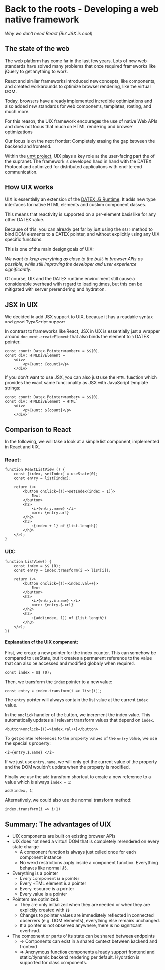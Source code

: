 # Back to the roots - Developing a web native framework

*Why we don't need React (But JSX is cool)*

## The state of the web

The web platform has come far in the last few years.
Lots of new web standards have solved many problems that once required frameworks like jQuery to get
anything to work.

React and similar frameworks introduced new concepts, like components, and created workarounds to optimize browser rendering, like the virtual DOM. 

Today, browsers have already implemented incredible optimizations and also added new standards for web components, templates,
routing, and much more.

For this reason, the UIX framework encourages the use of native Web APIs and does not focus that much on HTML rendering and browser optimizations. 

Our focus is on the next frontier: Completely erasing the gap between the backend and frontend.

Within the [unyt project](https://unyt.org), UIX plays a key role as the user-facing part the of the supranet.
The framework is developed hand in hand with the DATEX Protocol and optimized for distributed applications with end-to-end communication.

## How UIX works

UIX is essentially an extension of the [DATEX JS Runtime](https://github.com/unyt-org/datex-core-js-legacy). 
It adds new type interfaces for native HTML elements and custom component classes.

This means that reactivity is supported on a per-element basis like for any other DATEX value.

Because of this, you can already get far by just using the `$$()` method to bind DOM elements to a DATEX pointer,
and without explicitly using any UIX specific functions.

This is one of the main design goals of UIX: 

*We want to keep everything as close to the built-in browser APIs as possible, while still improving the developer and user experience significantly*.

Of course, UIX and the DATEX runtime environment still cause a considerable overhead with regard to loading times, but this can be mitigated with server prerendering and hydration.

## JSX in UIX

We decided to add JSX support to UIX, because it has a readable syntax and good TypeScript support.

In contrast to frameworks like React, JSX in UIX is essentially just a wrapper around `document.createElement`
that also binds the element to a DATEX pointer.

```tsx
const count: Datex.Pointer<number> = $$(0);
const div: HTMLDivElement = 
	<div>
		<p>Count: {count}</p>
	</div>
```

If you don't want to use JSX, you can also just use the `HTML` function which provides the exact same functionality as JSX with JavaScript template strings:
```tsx
const count: Datex.Pointer<number> = $$(0);
const div: HTMLDivElement = HTML`
	<div>
		<p>Count: ${count}</p>
	</div>`
```

## Comparison to React

In the following, we will take a look at a simple list component, implemented in React and UIX.

### React:
```tsx
function ReactListView () {
	const [index, setIndex] = useState(0);
	const entry = list[index];

	return (<>
		<button onClick={()=>setIndex(index + 1)}>
			Next
		</button>
		<h2>
			<i>{entry.name} </i> 
			more: {entry.url}
		</h2>
		<h3>  
			({index + 1} of {list.length})
		</h3>
	</>);	  
}
```

### UIX:
```tsx
function ListView() {
	const index = $$ (0);
	const entry = index.transform(i => list[i]);

	return (<>
		<button onclick={()=>index.val++}>
			Next
		</button>
		<h2>
			<i>{entry.$.name} </i> 
			more: {entry.$.url}
		</h2>
		<h3>  
			({add(index, 1)} of {list.length})
		</h3>
	</>);	  
})
```
#### Explanation of the UIX component:
First, we create a new pointer for the index counter. 
This can somehow be compared to useState, but it creates a 
permanent reference to the value that can also be accessed and modified globally when required.
```tsx
const index = $$ (0);
```

Then, we transform the `index` pointer to a new value:
```tsx
const entry = index.transform(i => list[i]);
```
The `entry` pointer will always contain the list value at the current `index` value.


In the `onclick` handler of the button, we increment the index value. This automatically updates
all relevant transform values that depend on `index`.
```tsx
<button>onclick={()=>index.val++}</button>
```

To get pointer references to the property values of the `entry` value, we use the special `$` property:
```tsx
<i>{entry.$.name} </i> 
```
If we just use `entry.name`, we will only get the current value of the property and the DOM wouldn't update when
the property is modified.

Finally we use the `add` transform shortcut to create a new reference to a value which is always `index + 1`:
```tsx
add(index, 1)
```
Alternatively, we could also use the normal transform method:
```tsx
index.transform(i => i+1)
```


## Summary: The advantages of UIX

 * UIX components are built on existing browser APIs
 * UIX does not need a virtual DOM that is completely rerendered on every state change
   - A component function is always just called once for each component instance
   - No weird restrictions apply inside a component function. Everything behaves like normal JS.
 * Everything is a pointer
   * Every component is a pointer
   * Every HTML element is a pointer
   * Every resource is a pointer
   * Every value is a pointer
 * Pointers are optimized:
   * They are only initialized when they are needed or when they are explicitly created with `$$`
   * Changes to pointer values are immediately reflected in connected observers (e.g. DOM elements), everything else remains unchanged.
   * If a pointer is not observed anywhere, there is no significant overhead.
 * The component or parts of its state can be shared between endpoints
   * => Components can exist in a shared context between backend and frontend
   * => Anonymous function components already support frontend and static/dynamic backend rendering per default. Hydration is supported for class components.
